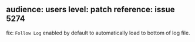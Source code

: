 audience: users
level: patch
reference: issue 5274
---
fix: `Follow Log` enabled by default to automatically load to bottom of log file.
